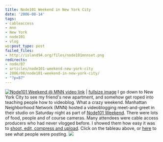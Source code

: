 ```yaml
---
title: Node101 Weekend in New York City
date: '2006-08-14'
tags:
- cableaccess
- mnn
- New York
- node101
- vlog
wp:post_type: post
failed_files:
- http://island94.org/files/node101mnnset.png
redirects:
- node/87
- articles/node101-weekend-new-york-city
- 2006/08/node101-weekend-in-new-york-city/
- "?p=87"
---
```


  [ ![Node101 Weekend @ MNN](http://static.flickr.com/68/215234231_6fefc7fcbb.jpg) ](http://node101mnn.blip.tv) [video link](http://node101mnn.blip.tv) | [fullsize image](http://www.flickr.com/photos/bensheldon/215234231)
I go down to New York City to see my friend's new apartment, and somehow get roped into teaching people how to videoblog. What a crazy weekend. Manhattan Neighborhood Network (MNN) hosted a videoblogging meet-and-greet in their studio on Saturday night as part of [Node101 Weekend](http://node101.org). There were lots of food, people and of course cameras. Many attendees were cable access producers who had never vlogged before. I showed them how easy it was to [shoot, edit, compress and upload](http://freevlog.org). Click on the tableau above, or [here](http://node101mnn.blip.tv) to see what people were posting.
  [ ![](2006-08-14-Node101-Weekend-in-New-York-City/node101mnnset.png) ](http://www.flickr.com/photos/bensheldon/sets/72157594236692564/)
